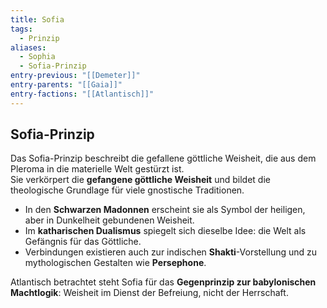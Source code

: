 ```yaml
---
title: Sofia
tags:
  - Prinzip
aliases:
  - Sophia
  - Sofia-Prinzip
entry-previous: "[[Demeter]]"
entry-parents: "[[Gaia]]"
entry-factions: "[[Atlantisch]]"
---
```

## Sofia-Prinzip

Das Sofia-Prinzip beschreibt die gefallene göttliche Weisheit, die aus dem Pleroma in die materielle Welt gestürzt ist.  
Sie verkörpert die **gefangene göttliche Weisheit** und bildet die theologische Grundlage für viele gnostische Traditionen.  

- In den **Schwarzen Madonnen** erscheint sie als Symbol der heiligen, aber in Dunkelheit gebundenen Weisheit.  
- Im **katharischen Dualismus** spiegelt sich dieselbe Idee: die Welt als Gefängnis für das Göttliche.  
- Verbindungen existieren auch zur indischen **Shakti**-Vorstellung und zu mythologischen Gestalten wie **Persephone**.  

Atlantisch betrachtet steht Sofia für das **Gegenprinzip zur babylonischen Machtlogik**: Weisheit im Dienst der Befreiung, nicht der Herrschaft.
